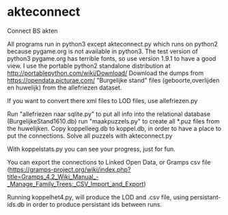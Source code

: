 # akteconnect
Connect BS akten

All programs run in python3 except akteconnect.py which runs on python2 because pygame.org is not available in python3. The test version of python3 pygame.org has terrible fonts, so use version 1.9.1 to have a good view. I use the portable python2 standalone distribution at http://portablepython.com/wiki/Download/
Download the dumps from https://opendata.picturae.com/ "Burgelijke stand" files (geboorte,overlijden en huwelijk) from the allefriezen dataset.

If you want to convert there xml files to LOD files, use allefriezen.py

Run "allefriezen naar sqlite.py" to put all info into the relational database (BurgelijkeStand1610.db)
run "maakpuzzels.py" to create all *.puz files from the huwelijken.
Copy koppelleeg.db to koppel.db, in order to have a place to put the connections.
Solve all puzzels with akteconnect.py

With koppelstats.py you can see your progress, just for fun.

You can export the connections to Linked Open Data, or Gramps csv file (https://gramps-project.org/wiki/index.php?title=Gramps_4.2_Wiki_Manual_-_Manage_Family_Trees:_CSV_Import_and_Export)

Running koppelhet4.py, will produce the LOD and .csv file, using persistant-ids.db in order to produce persistant ids between runs.
